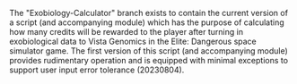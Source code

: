 The "Exobiology-Calculator" branch exists to contain the current version of a script (and accompanying module) which has the purpose of calculating how many credits will be rewarded to the player after turning in exobiological data to Vista Genomics in the Elite: Dangerous space simulator game.
The first version of this script (and accompanying module) provides rudimentary operation and is equipped with minimal exceptions to support user input error tolerance (20230804).
